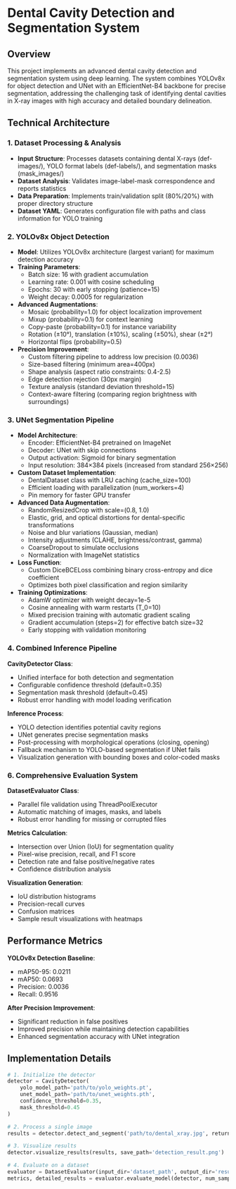 # Dental Cavity Detection and Segmentation System

## Overview
This project implements an advanced dental cavity detection and segmentation system using deep learning. The system combines YOLOv8x for object detection and UNet with an EfficientNet-B4 backbone for precise segmentation, addressing the challenging task of identifying dental cavities in X-ray images with high accuracy and detailed boundary delineation.

## Technical Architecture

### 1. Dataset Processing & Analysis
- **Input Structure**: Processes datasets containing dental X-rays (def-images/), YOLO format labels (def-labels/), and segmentation masks (mask_images/)
- **Dataset Analysis**: Validates image-label-mask correspondence and reports statistics
- **Data Preparation**: Implements train/validation split (80%/20%) with proper directory structure
- **Dataset YAML**: Generates configuration file with paths and class information for YOLO training

### 2. YOLOv8x Object Detection
- **Model**: Utilizes YOLOv8x architecture (largest variant) for maximum detection accuracy
- **Training Parameters**:
  - Batch size: 16 with gradient accumulation
  - Learning rate: 0.001 with cosine scheduling
  - Epochs: 30 with early stopping (patience=15)
  - Weight decay: 0.0005 for regularization
- **Advanced Augmentations**:
  - Mosaic (probability=1.0) for object localization improvement
  - Mixup (probability=0.1) for context learning
  - Copy-paste (probability=0.1) for instance variability
  - Rotation (±10°), translation (±10%), scaling (±50%), shear (±2°)
  - Horizontal flips (probability=0.5)
- **Precision Improvement**:
  - Custom filtering pipeline to address low precision (0.0036)
  - Size-based filtering (minimum area=400px)
  - Shape analysis (aspect ratio constraints: 0.4-2.5)
  - Edge detection rejection (30px margin)
  - Texture analysis (standard deviation threshold=15)
  - Context-aware filtering (comparing region brightness with surroundings)

### 3. UNet Segmentation Pipeline
- **Model Architecture**:
  - Encoder: EfficientNet-B4 pretrained on ImageNet
  - Decoder: UNet with skip connections
  - Output activation: Sigmoid for binary segmentation
  - Input resolution: 384×384 pixels (increased from standard 256×256)
- **Custom Dataset Implementation**:
  - DentalDataset class with LRU caching (cache_size=100)
  - Efficient loading with parallelization (num_workers=4)
  - Pin memory for faster GPU transfer
- **Advanced Data Augmentation**:
  - RandomResizedCrop with scale=(0.8, 1.0)
  - Elastic, grid, and optical distortions for dental-specific transformations
  - Noise and blur variations (Gaussian, median)
  - Intensity adjustments (CLAHE, brightness/contrast, gamma)
  - CoarseDropout to simulate occlusions
  - Normalization with ImageNet statistics
- **Loss Function**:
  - Custom DiceBCELoss combining binary cross-entropy and dice coefficient
  - Optimizes both pixel classification and region similarity
- **Training Optimizations**:
  - AdamW optimizer with weight decay=1e-5
  - Cosine annealing with warm restarts (T_0=10)
  - Mixed precision training with automatic gradient scaling
  - Gradient accumulation (steps=2) for effective batch size=32
  - Early stopping with validation monitoring

### 4. Combined Inference Pipeline
**CavityDetector Class**:
- Unified interface for both detection and segmentation
- Configurable confidence threshold (default=0.35)
- Segmentation mask threshold (default=0.45)
- Robust error handling with model loading verification

**Inference Process**:
- YOLO detection identifies potential cavity regions
- UNet generates precise segmentation masks
- Post-processing with morphological operations (closing, opening)
- Fallback mechanism to YOLO-based segmentation if UNet fails
- Visualization generation with bounding boxes and color-coded masks

### 6. Comprehensive Evaluation System
**DatasetEvaluator Class**:
- Parallel file validation using ThreadPoolExecutor
- Automatic matching of images, masks, and labels
- Robust error handling for missing or corrupted files

**Metrics Calculation**:
- Intersection over Union (IoU) for segmentation quality
- Pixel-wise precision, recall, and F1 score
- Detection rate and false positive/negative rates
- Confidence distribution analysis

**Visualization Generation**:
- IoU distribution histograms
- Precision-recall curves
- Confusion matrices
- Sample result visualizations with heatmaps

## Performance Metrics

**YOLOv8x Detection Baseline**:
- mAP50-95: 0.0211
- mAP50: 0.0693
- Precision: 0.0036
- Recall: 0.9516

**After Precision Improvement**:
- Significant reduction in false positives
- Improved precision while maintaining detection capabilities
- Enhanced segmentation accuracy with UNet integration 

## Implementation Details

```python
# 1. Initialize the detector
detector = CavityDetector(
    yolo_model_path='path/to/yolo_weights.pt',
    unet_model_path='path/to/unet_weights.pth',
    confidence_threshold=0.35,
    mask_threshold=0.45
)

# 2. Process a single image
results = detector.detect_and_segment('path/to/dental_xray.jpg', return_visualization=True)

# 3. Visualize results
detector.visualize_results(results, save_path='detection_result.png')

# 4. Evaluate on a dataset
evaluator = DatasetEvaluator(input_dir='dataset_path', output_dir='results_path')
metrics, detailed_results = evaluator.evaluate_model(detector, num_samples=100)
